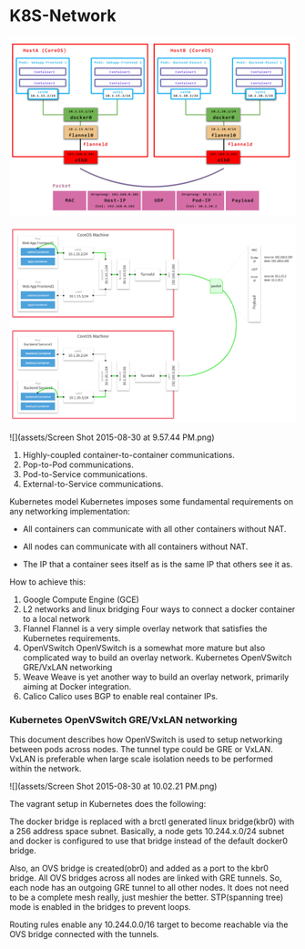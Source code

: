 # K8S-Network

![](assets/890.jpg)

![](assets/3066635775.png)

![](assets/Screen Shot 2015-08-30 at 9.57.44 PM.png)

1. Highly-coupled container-to-container communications.
2. Pop-to-Pod communications.
3. Pod-to-Service communications.
4. External-to-Service communications.

Kubernetes model
Kubernetes imposes some fundamental requirements on any networking implementation:

- All containers can communicate with all other containers without NAT.

- All nodes can communicate with all containers without NAT.

- The IP that a container sees itself as is the same IP that others see it as.

How to achieve this:

1. Google Compute Engine (GCE)
2. L2 networks and linux bridging
   Four ways to connect a docker container to a local network
3. Flannel
   Flannel is a very simple overlay network that satisfies the Kubernetes requirements.
4. OpenVSwitch
   OpenVSwitch is a somewhat more mature but also complicated way to build an overlay network. Kubernetes OpenVSwitch GRE/VxLAN networking
5. Weave
   Weave is yet another way to build an overlay network, primarily aiming at Docker integration.
6. Calico
   Calico uses BGP to enable real container IPs.

### Kubernetes OpenVSwitch GRE/VxLAN networking

This document describes how OpenVSwitch is used to setup networking between pods across nodes. The tunnel type could be GRE or VxLAN. VxLAN is preferable when large scale isolation needs to be performed within the network.

![](assets/Screen Shot 2015-08-30 at 10.02.21 PM.png)

The vagrant setup in Kubernetes does the following:

The docker bridge is replaced with a brctl generated linux bridge(kbr0) with a 256 address space subnet. Basically, a node gets 10.244.x.0/24 subnet and docker is configured to use that bridge instead of the default docker0 bridge.

Also, an OVS bridge is created(obr0) and added as a port to the kbr0 bridge. All OVS bridges across all nodes are linked with GRE tunnels. So, each node has an outgoing GRE tunnel to all other nodes. It does not need to be a complete mesh really, just meshier the better. STP(spanning tree) mode is enabled in the bridges to prevent loops.

Routing rules enable any 10.244.0.0/16 target to become reachable via the OVS bridge connected with the tunnels.
